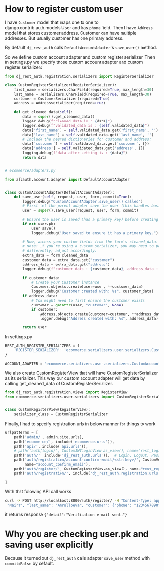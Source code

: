 # How to register custom user

I have ```Customer``` model that maps one to one to django.contrib.auth.models.User and has ```phone``` field.
Then I have ```Address``` model that stores customer address. Customer can have multiple addresses. 
But usually customer has one primary address.


By default ```dj_rest_auth``` calls ```DefaultAccountAdapter```'s ```save_user()``` method.

So we define custom account adapter and custom register serializer. 
Then in settings.py we specify those custom account adapter and custom register serializers

```python
from dj_rest_auth.registration.serializers import RegisterSerializer

class CustomRegisterSerializer(RegisterSerializer):
    first_name = serializers.CharField(required=True, max_length=30)
    last_name = serializers.CharField(required=True, max_length=30)
    customer = CustomerSerializer(required=True)
    address = AddressSerializer(required=True)

    def get_cleaned_data(self):
        data = super().get_cleaned_data()
        logger.debug(f"cleaned data is : {data}")
        logger.debug(f"validated_data is : {self.validated_data}")
        data['first_name'] = self.validated_data.get('first_name', '')
        data['last_name'] = self.validated_data.get('last_name', '')
        # Include the nested dictionaries for customer and address:
        data['customer'] = self.validated_data.get('customer', {})
        data['address'] = self.validated_data.get('address', {})
        logging.debug(f"data after setting is : {data}")
        return data


# ecommerce/adapters.py

from allauth.account.adapter import DefaultAccountAdapter


class CustomAccountAdapter(DefaultAccountAdapter):
    def save_user(self, request, user, form, commit=True):
        logger.debug("CustomAccountAdapter.save_user() called")
        # First let the parent adapter save the user (this handles basic fields)
        user = super().save_user(request, user, form, commit)

        # Ensure the user is saved (has a primary key) before creating related objects.
        if not user.pk:
            user.save()
            logger.debug("User saved to ensure it has a primary key.")

        # Now, access your custom fields from the form's cleaned_data.
        # Note: If you’re using a custom serializer, you may need to pass these values
        # differently; adjust accordingly.
        extra_data = form.cleaned_data
        customer_data = extra_data.get("customer")
        address_data = extra_data.get("address")
        logger.debug(f"customer data : {customer_data}, address_data : {address_data}")

        if customer_data:
            # Create your Customer instance
            Customer.objects.create(user=user, **customer_data)
            logger.debug("Customer created with: %s", customer_data)
        if address_data:
            # You might need to first ensure the customer exists
            customer = getattr(user, "customer", None)
            if customer:
                Address.objects.create(customer=customer, **address_data)
                logger.debug("Address created with: %s", address_data)

        return user

```

In settings.py

```python
REST_AUTH_REGISTER_SERIALIZERS = {
    'REGISTER_SERIALIZER': 'ecommerce.serializers.user.serializers.CustomRegisterSerializer',
}

ACCOUNT_ADAPTER = "ecommerce.serializers.user.serializers.CustomAccountAdapter"
```

We also create CustomRegisterView that will have CustomRegisterSerializer as its serializer.
This way our custom account adapter will get data by calling get_cleaned_data of CustomRegisterSerializer.

```python
from dj_rest_auth.registration.views import RegisterView
from ecommerce.serializers.user.serializers import CustomRegisterSerializer


class CustomRegisterView(RegisterView):
    serializer_class = CustomRegisterSerializer
```

Finally, I had to specify registration urls in below manner for things to work

```python
urlpatterns = [
    path('admin/', admin.site.urls),
    path('ecommerce/', include('ecommerce.urls')),
    path('api/', include('api.urls')),
    # path('auth/login/', CustomJWTLoginView.as_view(), name="rest_login"),
    path('auth/', include('dj_rest_auth.urls')),  # Login, Logout, Password Reset
    path('auth/registration/account-confirm-email/<str:key>/', CustomVerifyEmailView.as_view(),
         name="account_confirm_email"),
    path('auth/register/', CustomRegisterView.as_view(), name="rest_register"),
    path('auth/registration/', include('dj_rest_auth.registration.urls')),  # Registration + Email Verification

]
```

With that folowing API call works

```bash
curl -X POST http://localhost:8000/auth/register/ -H "Content-Type: application/json" -d '{"email": "naira@mail.com","password1": "kichk!nasir","password2": "kichk!nasir", "first_name":
 "Naira", "last_name": "Amrulloeva", "customer": {"phone": "1234567890"},"address": {"street": "Ushirohirai 170 ban 315 goshitu", "city": "Nagareyama","state": "Chiba","zip_code": "270-0151","country": "Japan","is_default": true}}'
```

it returns response ```{"detail":"Verification e-mail sent."}```

# Why you are checking user.pk and saving user explicitly

Because it turned out ```dj_rest_auth``` calls adapter ```save_user``` method with ```commit=False``` by default.